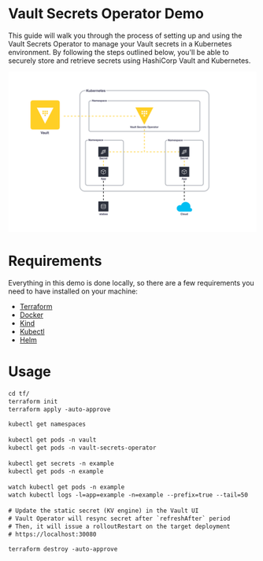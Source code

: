 # Vault Secrets Operator Demo
This guide will walk you through the process of setting up and using the Vault Secrets Operator to manage your Vault secrets in a Kubernetes environment. By following the steps outlined below, you'll be able to securely store and retrieve secrets using HashiCorp Vault and Kubernetes.

<p align="center">
    <img src="./img/vault-secrets-operator.drawio.svg" />
</p>

# Requirements
Everything in this demo is done locally, so there are a few requirements you need to have installed on your machine:
- [Terraform](https://www.terraform.io/downloads.html)
- [Docker](https://www.docker.com/get-started)
- [Kind](https://kind.sigs.k8s.io/docs/user/quick-start#installation)
- [Kubectl](https://kubernetes.io/docs/tasks/tools/)
- [Helm](https://helm.sh/docs/intro/install/)

# Usage

```shell
cd tf/
terraform init
terraform apply -auto-approve
```

```shell
kubectl get namespaces

kubectl get pods -n vault
kubectl get pods -n vault-secrets-operator

kubectl get secrets -n example
kubectl get pods -n example

watch kubectl get pods -n example
watch kubectl logs -l=app=example -n=example --prefix=true --tail=50

# Update the static secret (KV engine) in the Vault UI
# Vault Operator will resync secret after `refreshAfter` period
# Then, it will issue a rolloutRestart on the target deployment
# https://localhost:30080
```

```shell
terraform destroy -auto-approve
```
